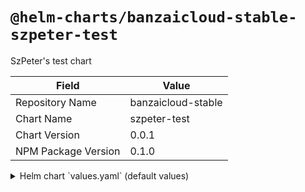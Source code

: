 # `@helm-charts/banzaicloud-stable-szpeter-test`

SzPeter's test chart

| Field               | Value              |
| ------------------- | ------------------ |
| Repository Name     | banzaicloud-stable |
| Chart Name          | szpeter-test       |
| Chart Version       | 0.0.1              |
| NPM Package Version | 0.1.0              |

<details>

<summary>Helm chart `values.yaml` (default values)</summary>

```yaml
# S3 Bucket name exp: my-logging-01
bucketName: ''

# S3 bucket region
region: 'us-west-1'

secret:
  # Kubernetes secret  name of amazon credentials.
  # Use existing secret, If empty it will be created.
  secretName: ''

  # Amazon Access Key Name
  awsAccessKey: AWS_ACCESS_KEY_ID
  # Amazon Access Key
  awsAccessValue: ''

  # Amazon Secret Key Name
  awsSecretKey: AWS_SECRET_ACCESS_KEY
  # Amazon Secret Key
  awsSecretValue: ''
```

</details>
